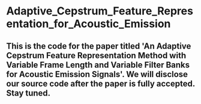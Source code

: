 # Adaptive_Cepstrum_Feature_Representation_for_Acoustic_Emission

## This is the code for the paper titled 'An Adaptive Cepstrum Feature Representation Method with Variable Frame Length and Variable Filter Banks for Acoustic Emission Signals'. We will disclose our source code after the paper is fully accepted. Stay tuned.
